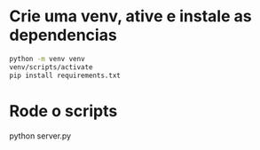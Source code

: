 
# Crie uma venv, ative e instale as dependencias
```bash
python -m venv venv
venv/scripts/activate
pip install requirements.txt
```

# Rode o scripts
python server.py
